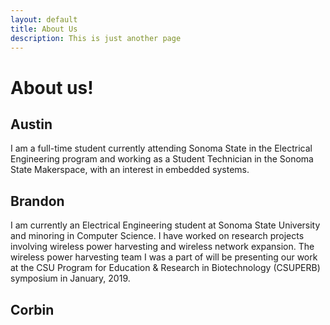 ```yaml
---
layout: default
title: About Us
description: This is just another page
---
```


# About us!

## Austin
I am a full-time student currently attending Sonoma State in the Electrical Engineering program and working as a Student Technician in the Sonoma State Makerspace, with an interest in embedded systems.

## Brandon
I am currently an Electrical Engineering student at Sonoma State University and minoring in Computer Science. I have worked on research projects involving wireless power harvesting and wireless network expansion. The wireless power harvesting team I was a part of will be presenting our work at the CSU Program for Education & Research in Biotechnology (CSUPERB) symposium in January, 2019.

## Corbin
